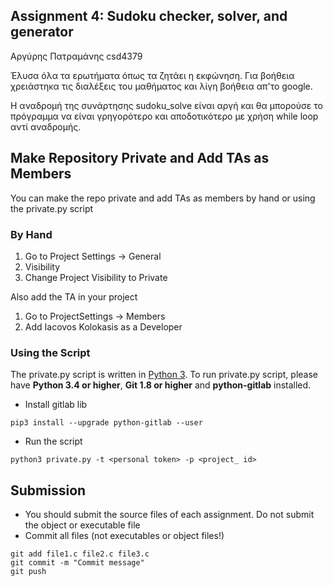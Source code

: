 ## Assignment 4: Sudoku checker, solver, and generator

Αργύρης Πατραμάνης csd4379

Έλυσα όλα τα ερωτήματα όπως τα ζητάει η εκφώνηση.
Για βοήθεια χρειάστηκα τις διαλέξεις του μαθήματος και λίγη βοήθεια απ'το google.

Η αναδρομή της συνάρτησης sudoku_solve είναι αργή και θα μπορούσε το πρόγραμμα να είναι
γρηγορότερο και αποδοτικότερο με χρήση while loop αντί αναδρομής.

## Make Repository Private and Add TAs as Members
You can make the repo private and add TAs as members by hand or using
the private.py script

### By Hand
1. Go to Project Settings -> General
2. Visibility
3. Change Project Visibility to Private

Also add the TA in your project
1. Go to ProjectSettings -> Members
2. Add Iacovos Kolokasis as a Developer

### Using the Script

The private.py script is written in [Python 3](https://www.python.org/). 
To run private.py script, please have 
**Python 3.4 or higher**, **Git 1.8 or higher** and **python-gitlab** installed.

* Install gitlab lib
```
pip3 install --upgrade python-gitlab --user
```

* Run the script
```
python3 private.py -t <personal token> -p <project_ id>
```
## Submission
* You should submit the source files of each assignment. Do not submit the object or executable file
* Commit all files (not executables or object files!)

```
git add file1.c file2.c file3.c
git commit -m "Commit message"
git push
```
